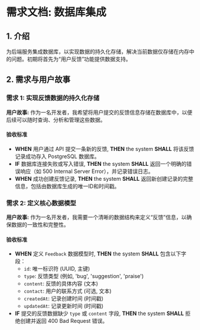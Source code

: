 # 需求文档: 数据库集成

## 1. 介绍
为后端服务集成数据库，以实现数据的持久化存储，解决当前数据仅存储在内存中的问题。初期将首先为“用户反馈”功能提供数据支持。

## 2. 需求与用户故事

### 需求 1: 实现反馈数据的持久化存储
**用户故事:** 作为一名开发者，我希望将用户提交的反馈信息存储在数据库中，以便后续可以随时查询、分析和管理这些数据。

#### 验收标准
*   **WHEN** 用户通过 API 提交一条新的反馈, **THEN** the system **SHALL** 将该反馈记录成功存入 PostgreSQL 数据库。
*   **IF** 数据库连接失败或写入错误, **THEN** the system **SHALL** 返回一个明确的错误响应（如 500 Internal Server Error），并记录错误日志。
*   **WHEN** 成功创建反馈记录, **THEN** the system **SHALL** 返回新创建记录的完整信息，包括由数据库生成的唯一ID和时间戳。

### 需求 2: 定义核心数据模型
**用户故事:** 作为一名开发者，我需要一个清晰的数据结构来定义“反馈”信息，以确保数据的一致性和完整性。

#### 验收标准
*   **WHEN** 定义 `Feedback` 数据模型时, **THEN** the system **SHALL** 包含以下字段：
    *   `id`: 唯一标识符 (UUID, 主键)
    *   `type`: 反馈类型 (例如, 'bug', 'suggestion', 'praise')
    *   `content`: 反馈的具体内容 (文本)
    *   `contact`: 用户的联系方式 (可选, 文本)
    *   `createdAt`: 记录创建时间 (时间戳)
    *   `updatedAt`: 记录更新时间 (时间戳)
*   **IF** 提交的反馈数据缺少 `type` 或 `content` 字段, **THEN** the system **SHALL** 拒绝创建并返回 400 Bad Request 错误。